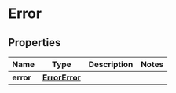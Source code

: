 # Error

## Properties
Name | Type | Description | Notes
------------ | ------------- | ------------- | -------------
**error** | [**ErrorError**](ErrorError.md) |  | 
